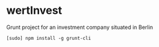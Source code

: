 # wertInvest
Grunt project for an investment company situated in Berlin

```
[sudo] npm install -g grunt-cli
```